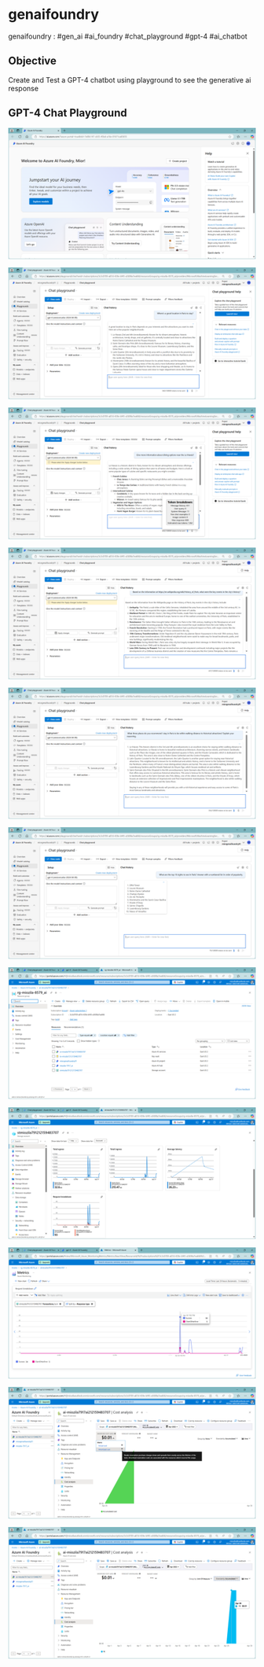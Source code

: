 # genaifoundry
genaifoundry : #gen_ai #ai_foundry #chat_playground #gpt-4 #ai_chatbot

## Objective
Create and Test a GPT-4 chatbot using playground to see the generative ai response  


## GPT-4 Chat Playground

![Screenshot_genaifoundry001](./media/genaifoundry001.png)

![Screenshot_genaifoundry002](./media/genaifoundry002.png)

![Screenshot_genaifoundry003](./media/genaifoundry003.png)

![Screenshot_genaifoundry004](./media/genaifoundry004.png)

![Screenshot_genaifoundry005](./media/genaifoundry005.png)

![Screenshot_genaifoundry006](./media/genaifoundry006.png)

![Screenshot_genaifoundry007](./media/genaifoundry007.png)

![Screenshot_genaifoundry008](./media/genaifoundry008.png)

![Screenshot_genaifoundry009](./media/genaifoundry009.png)

![Screenshot_genaifoundry010](./media/genaifoundry010.png)

![Screenshot_genaifoundry011](./media/genaifoundry011.png)


